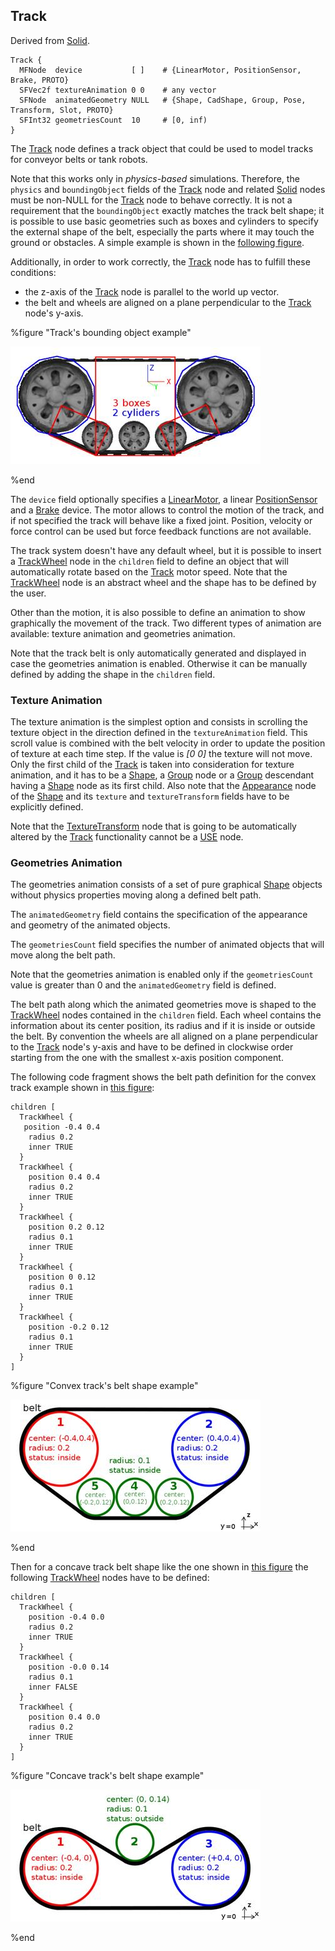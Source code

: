 ## Track

Derived from [Solid](solid.md).

```
Track {
  MFNode  device           [ ]    # {LinearMotor, PositionSensor, Brake, PROTO}
  SFVec2f textureAnimation 0 0    # any vector
  SFNode  animatedGeometry NULL   # {Shape, CadShape, Group, Pose, Transform, Slot, PROTO}
  SFInt32 geometriesCount  10     # [0, inf)
}
```

The [Track](#track) node defines a track object that could be used to model tracks for conveyor belts or tank robots.

Note that this works only in *physics-based* simulations.
Therefore, the `physics` and `boundingObject` fields of the [Track](#track) node and related [Solid](solid.md) nodes must be non-NULL for the [Track](#track) node to behave correctly.
It is not a requirement that the `boundingObject` exactly matches the track belt shape; it is possible to use basic geometries such as boxes and cylinders to specify the external shape of the belt, especially the parts where it may touch the ground or obstacles.
A simple example is shown in the [following figure](#tracks-bounding-object-example).

Additionally, in order to work correctly, the [Track](#track) node has to fulfill these conditions:

- the z-axis of the [Track](#track) node is parallel to the world up vector.
- the belt and wheels are aligned on a plane perpendicular to the [Track](#track) node's y-axis.

%figure "Track's bounding object example"

![track_bounding_object.png](images/track_bounding_object.thumbnail.jpg)

%end

The `device` field optionally specifies a [LinearMotor](linearmotor.md), a linear [PositionSensor](positionsensor.md) and a [Brake](brake.md) device.
The motor allows to control the motion of the track, and if not specified the track will behave like a fixed joint.
Position, velocity or force control can be used but force feedback functions are not available.

The track system doesn't have any default wheel, but it is possible to insert a [TrackWheel](trackwheel.md) node in the `children` field to define an object that will automatically rotate based on the [Track](#track) motor speed.
Note that the [TrackWheel](trackwheel.md) node is an abstract wheel and the shape has to be defined by the user.

Other than the motion, it is also possible to define an animation to show graphically the movement of the track.
Two different types of animation are available: texture animation and geometries animation.

Note that the track belt is only automatically generated and displayed in case the geometries animation is enabled.
Otherwise it can be manually defined by adding the shape in the `children` field.

### Texture Animation

The texture animation is the simplest option and consists in scrolling the texture object in the direction defined in the `textureAnimation` field.
This scroll value is combined with the belt velocity in order to update the position of texture at each time step.
If the value is *[0 0]* the texture will not move.
Only the first child of the [Track](#track) is taken into consideration for texture animation, and it has to be a [Shape](shape.md), a [Group](group.md) node or a [Group](group.md) descendant having a [Shape](shape.md) node as its first child.
Also note that the [Appearance](appearance.md) node of the [Shape](shape.md) and its `texture` and `textureTransform` fields have to be explicitly defined.

Note that the [TextureTransform](texturetransform.md) node that is going to be automatically altered by the [Track](#track) functionality cannot be a [USE](def-and-use.md) node.

### Geometries Animation

The geometries animation consists of a set of pure graphical [Shape](shape.md) objects without physics properties moving along a defined belt path.

The `animatedGeometry` field contains the specification of the appearance and geometry of the animated objects.

The `geometriesCount` field specifies the number of animated objects that will move along the belt path.

Note that the geometries animation is enabled only if the `geometriesCount` value is greater than 0 and the `animatedGeometry` field is defined.

The belt path along which the animated geometries move is shaped to the [TrackWheel](trackwheel.md) nodes contained in the `children` field.
Each wheel contains the information about its center position, its radius and if it is inside or outside the belt.
By convention the wheels are all aligned on a plane perpendicular to the [Track](#track) node's y-axis and have to be defined in clockwise order starting from the one with the smallest x-axis position component.

The following code fragment shows the belt path definition for the convex track example shown in [this figure](#convex-tracks-belt-shape-example):

```
children [
  TrackWheel {
   position -0.4 0.4
    radius 0.2
    inner TRUE
  }
  TrackWheel {
    position 0.4 0.4
    radius 0.2
    inner TRUE
  }
  TrackWheel {
    position 0.2 0.12
    radius 0.1
    inner TRUE
  }
  TrackWheel {
    position 0 0.12
    radius 0.1
    inner TRUE
  }
  TrackWheel {
    position -0.2 0.12
    radius 0.1
    inner TRUE
  }
]
```

%figure "Convex track's belt shape example"

![track_belt_convex.png](images/track_belt_convex.thumbnail.jpg)

%end

Then for a concave track belt shape like the one shown in [this figure](#concave-tracks-belt-shape-example) the following [TrackWheel](trackwheel.md) nodes have to be defined:

```
children [
  TrackWheel {
    position -0.4 0.0
    radius 0.2
    inner TRUE
  }
  TrackWheel {
    position -0.0 0.14
    radius 0.1
    inner FALSE
  }
  TrackWheel {
    position 0.4 0.0
    radius 0.2
    inner TRUE
  }
]
```

%figure "Concave track's belt shape example"

![track_belt_concave.png](images/track_belt_concave.thumbnail.jpg)

%end
